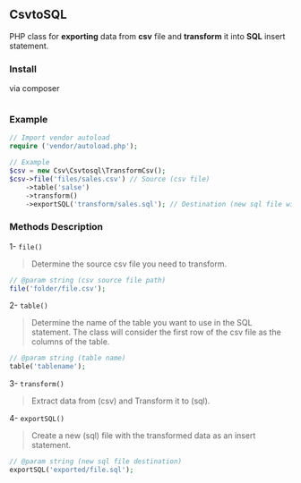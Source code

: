 ## CsvtoSQL
PHP class for __exporting__ data from __csv__ file and __transform__ it into __SQL__ insert statement.

### Install
via composer
``` bash

```

### Example

``` php
// Import vendor autoload
require ('vendor/autoload.php');

// Example
$csv = new Csv\Csvtosql\TransformCsv();
$csv->file('files/sales.csv') // Source (csv file)
    ->table('salse')
    ->transform()
    ->exportSQL('transform/sales.sql'); // Destination (new sql file with insert statement)
```

### Methods Description

1- ``` file() ``` <br/>
> Determine the source csv file you need to transform.
``` php
// @param string (csv source file path)
file('folder/file.csv');
```

2- ``` table() ``` <br/>
> Determine the name of the table you want to use in the SQL statement.
> The class will consider the first row of the csv file as the columns of the table.
``` php
// @param string (table name)
table('tablename');
```

3- ``` transform() ``` <br/>
> Extract data from (csv) and Transform it to (sql).

4- ``` exportSQL() ``` <br/>
> Create a new (sql) file with the transformed data as an insert statement.
``` php
// @param string (new sql file destination)
exportSQL('exported/file.sql');
```
